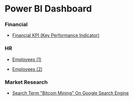 # Power BI Dashboard

### Financial 
- [Financial KPI (Key Performance Indicator) ](https://app.powerbi.com/view?r=eyJrIjoiOWE5MjhkOTUtYjZlYy00NzIxLWIxNzItZTkyNjc0YWE2MjViIiwidCI6Ijc5ZjM0NWVlLWU3M2ItNDgxMi1hNTEyLWNmYjhiZGI4Mjk0OCJ9)

### HR
- [Employees (1) ](https://app.powerbi.com/view?r=eyJrIjoiOTY5YmFhYmItNWE3Yy00N2NlLWE1NGEtYjI0MWFlYjlkZTE3IiwidCI6Ijc5ZjM0NWVlLWU3M2ItNDgxMi1hNTEyLWNmYjhiZGI4Mjk0OCJ9)

- [Employees (2) ](https://app.powerbi.com/view?r=eyJrIjoiZGY5NTJlMGQtMmQ2Ny00YTNiLTlmODgtZWIwN2Y5NGE5OGM5IiwidCI6Ijc5ZjM0NWVlLWU3M2ItNDgxMi1hNTEyLWNmYjhiZGI4Mjk0OCJ9)

### Market Research
- [Search Term "Bitcoin Mining" On Google Search Engine](https://app.powerbi.com/view?r=eyJrIjoiMDU0OWU2YTAtNDU4Zi00NzlhLTk2ZmItYjkxYzRjOGZkZDhjIiwidCI6Ijc5ZjM0NWVlLWU3M2ItNDgxMi1hNTEyLWNmYjhiZGI4Mjk0OCJ9)



